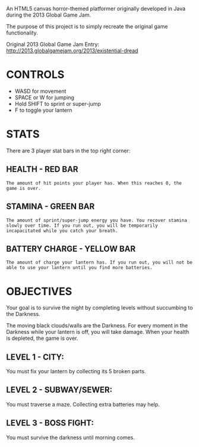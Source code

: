 An HTML5 canvas horror-themed platformer originally developed in Java during the 2013 Global Game Jam.  
  
The purpose of this project is to simply recreate the original game functionality.  
  
Original 2013 Global Game Jam Entry:  
http://2013.globalgamejam.org/2013/existential-dread  


CONTROLS
======
* WASD for movement  
* SPACE or W for jumping  
* Hold SHIFT to sprint or super-jump  
* F to toggle your lantern  

STATS
======
There are 3 player stat bars in the top right corner:  
  
## HEALTH - RED BAR
	The amount of hit points your player has. When this reaches 0, the game is over.  
## STAMINA - GREEN BAR
	The amount of sprint/super-jump energy you have. You recover stamina slowly over time. If you run out, you will be temporarily incapacitated while you catch your breath.  
## BATTERY CHARGE - YELLOW BAR
	The amount of charge your lantern has. If you run out, you will not be able to use your lantern until you find more batteries.  

OBJECTIVES
======
Your goal is to survive the night by completing levels without succumbing to the Darkness.  
  
The moving black clouds/walls are the Darkness. For every moment in the Darkness while your lantern is off, you will take damage. When your health is depleted, the game is over.  
  
## LEVEL 1 - CITY:  
You must fix your lantern by collecting its 5 broken parts.  
  
## LEVEL 2 - SUBWAY/SEWER:  
You must traverse a maze. Collecting extra batteries may help.  
  
## LEVEL 3 - BOSS FIGHT:  
You must survive the darkness until morning comes.  
